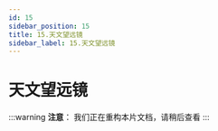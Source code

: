 ```yaml
---
id: 15
sidebar_position: 15
title: 15.天文望远镜
sidebar_label: 15.天文望远镜
---
```


# 天文望远镜

:::warning
**注意**：
我们正在重构本片文档，请稍后查看
:::